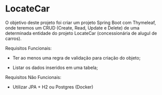 # LocateCar

O objetivo deste projeto foi criar um projeto Spring Boot com Thymeleaf, onde teremos um CRUD (Create, Read, Update e Delete) de uma determinada entidade do projeto LocateCar (concessionária de alugul de carros).

Requisitos Funcionais:

- Ter ao menos uma regra de validação para criação do objeto;

- Listar os dados inseridos em uma tabela;

Requisitos Não Funcionais:

- Utilizar JPA + H2 ou Postgres (Docker)
